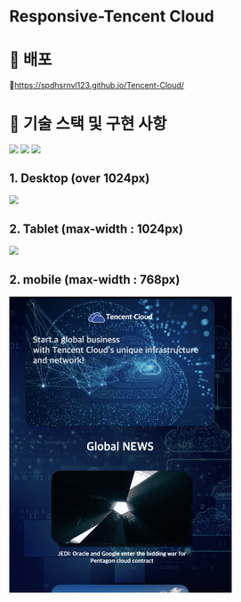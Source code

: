 # Responsive-Tencent Cloud

# 🚀 배포
📎https://spdhsrnvl123.github.io/Tencent-Cloud/

# 🧰 기술 스택 및 구현 사항

<img src="https://img.shields.io/badge/html-E34F26?style=for-the-badge&logo=html5&logoColor=white"></a>
<img src="https://img.shields.io/badge/css-1572B6?style=for-the-badge&logo=css3&logoColor=white"/></a>
<img src="https://img.shields.io/badge/Javascript-ffb13b?style=for-the-badge&logo=javascript&logoColor=white"/></a>

## 1. Desktop (over 1024px)

<img src="images/Desktop.png" width="1025px" />

## 2. Tablet (max-width : 1024px)

<img src="images/Tablet.png" width="769px" />

## 2. mobile (max-width : 768px)

<img src="images/mobile.png" width="400px" />
